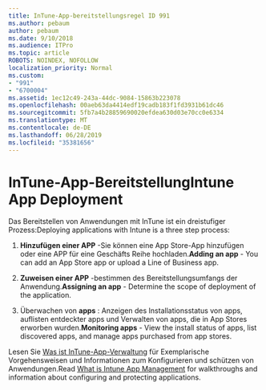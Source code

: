 ```yaml
---
title: InTune-App-bereitstellungsregel ID 991
ms.author: pebaum
author: pebaum
ms.date: 9/10/2018
ms.audience: ITPro
ms.topic: article
ROBOTS: NOINDEX, NOFOLLOW
localization_priority: Normal
ms.custom:
- "991"
- "6700004"
ms.assetid: 1ec12c49-243a-44dc-9084-15863b223078
ms.openlocfilehash: 00aeb63da4414edf19cadb183f1fd3931b61dc46
ms.sourcegitcommit: 5fb7a4b28859690020efdea630d03e70cc0e6334
ms.translationtype: MT
ms.contentlocale: de-DE
ms.lasthandoff: 06/28/2019
ms.locfileid: "35381656"
---
```

# <a name="intune-app-deployment"></a><span data-ttu-id="153e9-102">InTune-App-Bereitstellung</span><span class="sxs-lookup"><span data-stu-id="153e9-102">Intune App Deployment</span></span>

<span data-ttu-id="153e9-103">Das Bereitstellen von Anwendungen mit InTune ist ein dreistufiger Prozess:</span><span class="sxs-lookup"><span data-stu-id="153e9-103">Deploying applications with Intune is a three step process:</span></span>
  
1. <span data-ttu-id="153e9-104">**Hinzufügen einer APP** -Sie können eine App Store-App hinzufügen oder eine APP für eine Geschäfts Reihe hochladen.</span><span class="sxs-lookup"><span data-stu-id="153e9-104">**Adding an app** - You can add an App Store app or upload a Line of Business app.</span></span>

2. <span data-ttu-id="153e9-105">**Zuweisen einer APP** -bestimmen des Bereitstellungsumfangs der Anwendung.</span><span class="sxs-lookup"><span data-stu-id="153e9-105">**Assigning an app** - Determine the scope of deployment of the application.</span></span>

3. <span data-ttu-id="153e9-106">Überwachen von **apps** : Anzeigen des Installationsstatus von apps, auflisten entdeckter apps und Verwalten von apps, die in App Stores erworben wurden.</span><span class="sxs-lookup"><span data-stu-id="153e9-106">**Monitoring apps** - View the install status of apps, list discovered apps, and manage apps purchased from app stores.</span></span>

<span data-ttu-id="153e9-107">Lesen Sie [Was ist InTune-App-Verwaltung](https://docs.microsoft.com/intune/app-management) für Exemplarische Vorgehensweisen und Informationen zum Konfigurieren und schützen von Anwendungen.</span><span class="sxs-lookup"><span data-stu-id="153e9-107">Read [What is Intune App Management](https://docs.microsoft.com/intune/app-management) for walkthroughs and information about configuring and protecting applications.</span></span>
  